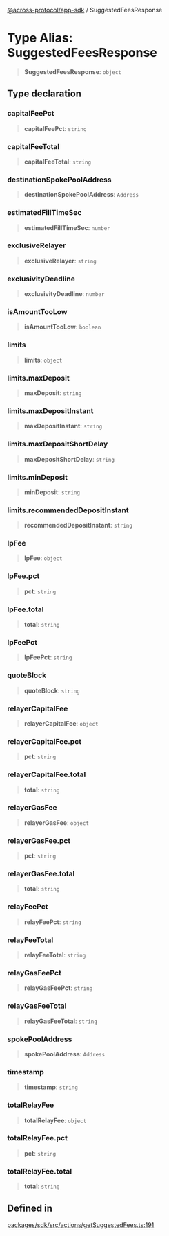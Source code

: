 [@across-protocol/app-sdk](../README.md) / SuggestedFeesResponse

# Type Alias: SuggestedFeesResponse

> **SuggestedFeesResponse**: `object`

## Type declaration

### capitalFeePct

> **capitalFeePct**: `string`

### capitalFeeTotal

> **capitalFeeTotal**: `string`

### destinationSpokePoolAddress

> **destinationSpokePoolAddress**: `Address`

### estimatedFillTimeSec

> **estimatedFillTimeSec**: `number`

### exclusiveRelayer

> **exclusiveRelayer**: `string`

### exclusivityDeadline

> **exclusivityDeadline**: `number`

### isAmountTooLow

> **isAmountTooLow**: `boolean`

### limits

> **limits**: `object`

### limits.maxDeposit

> **maxDeposit**: `string`

### limits.maxDepositInstant

> **maxDepositInstant**: `string`

### limits.maxDepositShortDelay

> **maxDepositShortDelay**: `string`

### limits.minDeposit

> **minDeposit**: `string`

### limits.recommendedDepositInstant

> **recommendedDepositInstant**: `string`

### lpFee

> **lpFee**: `object`

### lpFee.pct

> **pct**: `string`

### lpFee.total

> **total**: `string`

### lpFeePct

> **lpFeePct**: `string`

### quoteBlock

> **quoteBlock**: `string`

### relayerCapitalFee

> **relayerCapitalFee**: `object`

### relayerCapitalFee.pct

> **pct**: `string`

### relayerCapitalFee.total

> **total**: `string`

### relayerGasFee

> **relayerGasFee**: `object`

### relayerGasFee.pct

> **pct**: `string`

### relayerGasFee.total

> **total**: `string`

### relayFeePct

> **relayFeePct**: `string`

### relayFeeTotal

> **relayFeeTotal**: `string`

### relayGasFeePct

> **relayGasFeePct**: `string`

### relayGasFeeTotal

> **relayGasFeeTotal**: `string`

### spokePoolAddress

> **spokePoolAddress**: `Address`

### timestamp

> **timestamp**: `string`

### totalRelayFee

> **totalRelayFee**: `object`

### totalRelayFee.pct

> **pct**: `string`

### totalRelayFee.total

> **total**: `string`

## Defined in

[packages/sdk/src/actions/getSuggestedFees.ts:191](https://github.com/across-protocol/toolkit/blob/d027d7c23e7230b7b5f439570f9efd60c1d715ce/packages/sdk/src/actions/getSuggestedFees.ts#L191)
